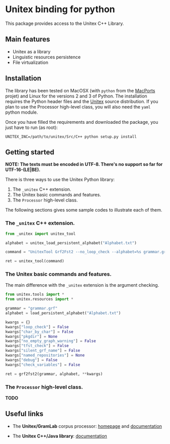 # Unitex binding for python

This package provides access to the Unitex C++ Library.

## Main features

* Unitex as a library
* Linguistic resources persistence
* File virtualization

## Installation

The library has been tested on MacOSX (with `python` from the [MacPorts](https://www.macports.org/) projet) and Linux for the versions 2 and 3 of Python. The installation requires the Python header files and the [Unitex](http://igm.univ-mlv.fr/~unitex/index.php?page=3&html=download.html) source distribution. If you plan to use the Processor high-level class, you will also need the `yaml` python module.

Once you have filled the requirements and downloaded the package, you just have to run (as root):

```
UNITEX_INC=/path/to/unitex/Src/C++ python setup.py install
```

## Getting started

**NOTE: The texts must be encoded in UTF-8. There's no support so far for UTF-16-(LE|BE).**

There is three ways to use the Unitex Python library:

1. The `_unitex` C++ extension.
2. The Unitex basic commands and features.
3. The `Processor` high-level class.

The following sections gives some sample codes to illustrate each of them.

### The `_unitex` C++ extension.

```python
from _unitex import unitex_tool

alphabet = unitex_load_persistent_alphabet("Alphabet.txt")

command = "UnitexTool Grf2Fst2 --no_loop_check --alphabet=%s grammar.grf -qutf8-no-bom" % alphabet

ret = unitex_tool(command)
```
### The Unitex basic commands and features.

The main difference with the `_unitex` extension is the argument checking.

```python
from unitex.tools import *
from unitex.resources import *

grammar = "grammar.grf"
alphabet = load_persistent_alphabet("Alphabet.txt")

kwargs = {}
kwargs["loop_check"] = False
kwargs["char_by_char"] = False
kwargs["pkgdir"] = None
kwargs["no_empty_graph_warning"] = False
kwargs["tfst_check"] = False
kwargs["silent_grf_name"] = False
kwargs["named_repositories"] = None
kwargs["debug"] = False
kwargs["check_variables"] = False

ret = grf2fst2(grammar, alphabet, **kwargs)
```

### The `Processor` high-level class.

**TODO**

## Useful links

* The **Unitex/GramLab** corpus processor: [homepage](http://www-igm.univ-mlv.fr/~unitex/) and [documentation](http://igm.univ-mlv.fr/~unitex/UnitexManual3.1.pdf)

* The **Unitex C++/Java library**: [documentation](http://unitex-library-fr.readthedocs.org/)


